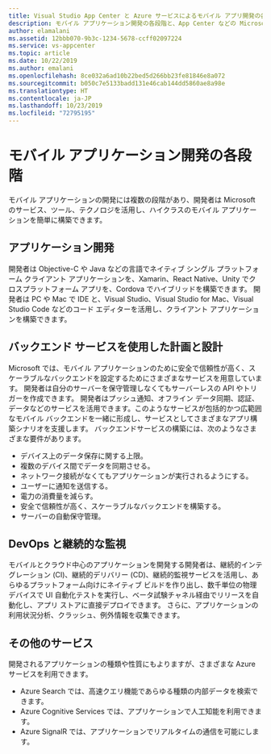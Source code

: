 ```yaml
---
title: Visual Studio App Center と Azure サービスによるモバイル アプリ開発の各段階
description: モバイル アプリケーション開発の各段階と、App Center などの Microsoft サービスで一級品のモバイル アプリケーション開発を支援するしくみについて説明します。
author: elamalani
ms.assetid: 12bbb070-9b3c-1234-5678-ccff02097224
ms.service: vs-appcenter
ms.topic: article
ms.date: 10/22/2019
ms.author: emalani
ms.openlocfilehash: 8ce032a6ad10b22bed5d266bb23fe81846e8a072
ms.sourcegitcommit: b050c7e5133badd131e46cab144dd5860ae8a98e
ms.translationtype: HT
ms.contentlocale: ja-JP
ms.lasthandoff: 10/23/2019
ms.locfileid: "72795195"
---
```

# <a name="different-stages-in-mobile-application-development"></a>モバイル アプリケーション開発の各段階
モバイル アプリケーションの開発には複数の段階があり、開発者は Microsoft のサービス、ツール、テクノロジを活用し、ハイクラスのモバイル アプリケーションを簡単に構築できます。

## <a name="app-development"></a>アプリケーション開発
開発者は Objective-C や Java などの言語でネイティブ シングル プラットフォーム クライアント アプリケーションを、Xamarin、React Native、Unity でクロスプラットフォーム アプリを、Cordova でハイブリッドを構築できます。 開発者は PC や Mac で IDE と、Visual Studio、Visual Studio for Mac、Visual Studio Code などのコード エディターを活用し、クライアント アプリケーションを構築できます。

## <a name="plan-and-design-with-back-end-services"></a>バックエンド サービスを使用した計画と設計
 Microsoft では、モバイル アプリケーションのために安全で信頼性が高く、スケーラブルなバックエンドを設定するためにさまざまなサービスを用意しています。 開発者は自分のサーバーを保守管理しなくてもサーバーレスの API やトリガーを作成できます。 開発者はプッシュ通知、オフライン データ同期、認証、データなどのサービスを活用できます。このようなサービスが包括的かつ広範囲なモバイル バックエンドを一緒に形成し、サービスとしてさまざまなアプリ構築シナリオを支援します。 バックエンドサービスの構築には、次のようなさまざまな要件があります。
   - デバイス上のデータ保存に関する上限。
   - 複数のデバイス間でデータを同期させる。
   - ネットワーク接続がなくてもアプリケーションが実行されるようにする。
   - ユーザーに通知を送信する。
   - 電力の消費量を減らす。
   - 安全で信頼性が高く、スケーラブルなバックエンドを構築する。
   - サーバーの自動保守管理。

## <a name="devops-and-continuous-monitoring"></a>DevOps と継続的な監視
モバイルとクラウド中心のアプリケーションを開発する開発者は、継続的インテグレーション (CI)、継続的デリバリー (CD)、継続的監視サービスを活用し、あらゆるプラットフォーム向けにネイティブ ビルドを作り出し、数千単位の物理デバイスで UI 自動化テストを実行し、ベータ試験チャネル経由でリリースを自動化し、アプリ ストアに直接デプロイできます。 さらに、アプリケーションの利用状況分析、クラッシュ、例外情報を収集できます。

## <a name="additional-services"></a>その他のサービス
開発されるアプリケーションの種類や性質にもよりますが、さまざまな Azure サービスを利用できます。
  - Azure Search では、高速クエリ機能であらゆる種類の内部データを検索できます。
  - Azure Cognitive Services では、アプリケーションで人工知能を利用できます。
  - Azure SignalR では、アプリケーションでリアルタイムの通信を可能にします。
